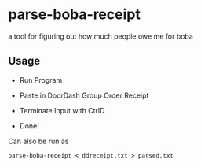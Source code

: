 # parse-boba-receipt
a tool for figuring out how much people owe me for boba

## Usage

- Run Program

- Paste in DoorDash Group Order Receipt

- Terminate Input with CtrlD

- Done!

Can also be run as 
```
parse-boba-receipt < ddreceipt.txt > parsed.txt
```
